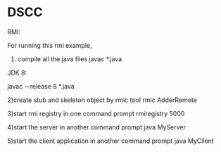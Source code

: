 # DSCC

RMI:


For running this rmi example,
1) compile all the java files
javac *.java

JDK 8:

javac --release 8 *.java

2)create stub and skeleton object by rmic tool
rmic AdderRemote

3)start rmi registry in one command prompt
rmiregistry 5000

4)start the server in another command prompt
java MyServer

5)start the client application in another command prompt
java MyClient

